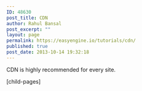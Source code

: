 ```yaml
---
ID: 48630
post_title: CDN
author: Rahul Bansal
post_excerpt: ""
layout: page
permalink: https://easyengine.io/tutorials/cdn/
published: true
post_date: 2013-10-14 19:32:18
---
```

CDN is highly recommended for every site.

[child-pages]